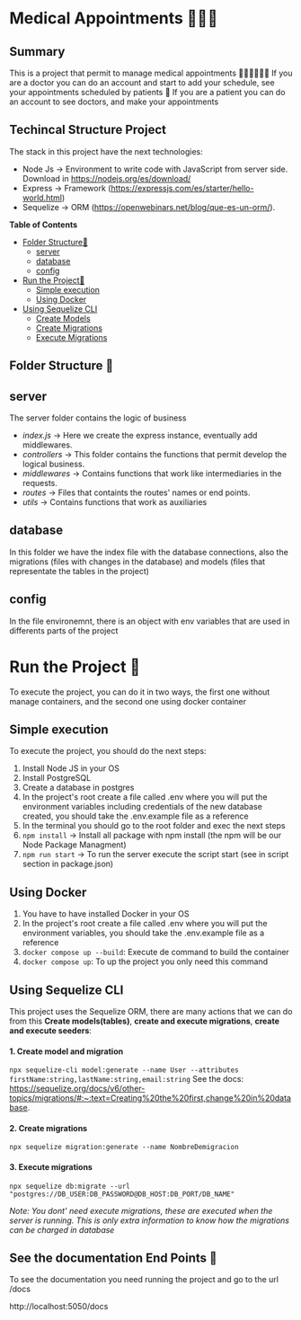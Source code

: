 # Medical Appointments 👩🏼‍⚕️

## Summary

This is a project that permit to manage medical appointments
👩🏼‍⚕️👨🏼‍⚕️ If you are a doctor you can do an account and start to add your schedule, see your appointments scheduled by patients
🤒 If you are a patient you can do an account to see doctors, and make your appointments

## Techincal Structure Project

The stack in this project have the next technologies:

- Node Js -> Environment to write code with JavaScript from server side. Download in https://nodejs.org/es/download/
- Express -> Framework (https://expressjs.com/es/starter/hello-world.html)
- Sequelize -> ORM (https://openwebinars.net/blog/que-es-un-orm/).

**Table of Contents**

- [Folder Structure📁](#folder-structure-📁)
  - [server](#server)
  - [database](#database)
  - [config](#config)
- [Run the Project🚀](#run-the-project-🚀)
  - [Simple execution](#simple-execution)
  - [Using Docker](#using-docker)
- [Using Sequelize CLI](#using-sequelize-cli)
  - [Create Models](#1-create-model-and-migration)
  - [Create Migrations](#2-create-migrations)
  - [Execute Migrations](#3-execute-migrations)

## Folder Structure 📁

## server

The server folder contains the logic of business

- _index.js_ -> Here we create the express instance, eventually add middlewares.
- _controllers_ -> This folder contains the functions that permit develop the logical business.
- _middlewares_ -> Contains functions that work like intermediaries in the requests.
- _routes_ -> Files that containts the routes' names or end points.
- _utils_ -> Contains functions that work as auxiliaries

## database

In this folder we have the index file with the database connections, also the migrations (files with changes in the database) and models (files that representate the tables in the project)

## config

In the file environemnt, there is an object with env variables that are used in differents parts of the project

# Run the Project 🚀

To execute the project, you can do it in two ways, the first one without manage containers, and the second one using docker container

## Simple execution

To execute the project, you should do the next steps:

1. Install Node JS in your OS
2. Install PostgreSQL
3. Create a database in postgres
4. In the project's root create a file called .env where you will put the environment variables including credentials of the new database created, you should take the .env.example file as a reference
5. In the terminal you should go to the root folder and exec the next steps
6. `npm install` -> Install all package with npm install (the npm will be our Node Package Managment)
7. `npm run start` -> To run the server execute the script start (see in script section in package.json)

## Using Docker

1. You have to have installed Docker in your OS
2. In the project's root create a file called .env where you will put the environment variables, you should take the .env.example file as a reference
3. `docker compose up --build`: Execute de command to build the container
4. `docker compose up`: To up the project you only need this command

## Using Sequelize CLI

This project uses the Sequelize ORM, there are many actions that we can do from this **Create models(tables)**, **create and execute migrations**, **create and execute seeders**:

#### 1. Create model and migration

`npx sequelize-cli model:generate --name User --attributes firstName:string,lastName:string,email:string`
See the docs: https://sequelize.org/docs/v6/other-topics/migrations/#:~:text=Creating%20the%20first,change%20in%20database.

#### 2. Create migrations

`npx sequelize migration:generate --name NombreDemigracion`

#### 3. Execute migrations

`npx sequelize db:migrate --url "postgres://DB_USER:DB_PASSWORD@DB_HOST:DB_PORT/DB_NAME"`

_Note: You dont' need execute migrations, these are executed when the server is running. This is only extra information to know how the migrations can be charged in database_

## See the documentation End Points 📃

To see the documentation you need running the project and go to the url /docs

http://localhost:5050/docs

